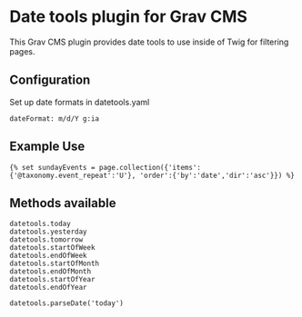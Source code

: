 # Date tools plugin for Grav CMS

This Grav CMS plugin provides date tools to use inside of Twig for filtering pages.

## Configuration

Set up date formats in datetools.yaml
```
dateFormat: m/d/Y g:ia
```

## Example Use

```
{% set sundayEvents = page.collection({'items':{'@taxonomy.event_repeat':'U'}, 'order':{'by':'date','dir':'asc'}}) %}
```

## Methods available

```
datetools.today
datetools.yesterday
datetools.tomorrow
datetools.startOfWeek
datetools.endOfWeek
datetools.startOfMonth
datetools.endOfMonth
datetools.startOfYear
datetools.endOfYear

datetools.parseDate('today')

```
